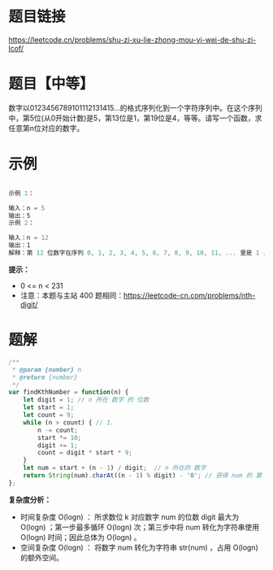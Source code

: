 # 题目链接

https://leetcode.cn/problems/shu-zi-xu-lie-zhong-mou-yi-wei-de-shu-zi-lcof/

# 题目【中等】

数字以0123456789101112131415...的格式序列化到一个字符序列中。在这个序列中，第5位(从0开始计数)是5，第13位是1，第19位是4，等等。请写一个函数，求任意第n位对应的数字。

# 示例

```js

示例 1：

输入：n = 5
输出：5
示例 2：

输入：n = 12
输出：1
解释：第 12 位数字在序列 0, 1, 2, 3, 4, 5, 6, 7, 8, 9, 10, 11, ... 里是 1 ，它是 11 的一部分。
```

**提示：**

- 0 <= n < 231
- 注意：本题与主站 400 题相同：https://leetcode-cn.com/problems/nth-digit/

# 题解

```js
/**
 * @param {number} n
 * @return {number}
 */
var findKthNumber = function(n) {
    let digit = 1; // n 所在 数字 的 位数 
    let start = 1; 
    let count = 9;
    while (n > count) { // 1.
        n -= count;
        start *= 10;
        digit += 1;
        count = digit * start * 9;
    }
    let num = start + (n - 1) / digit;  // n 所在的 数字
    return String(num).charAt((n - 1) % digit) - '0'; // 获得 num 的 第 (k - 1) % digit 个数位
};
```

**复杂度分析：**

- 时间复杂度 O(logn) ： 所求数位 k 对应数字 num 的位数 digit 最大为 O(logn) ；第一步最多循环 O(logn) 次；第三步中将 num 转化为字符串使用 O(logn) 时间；因此总体为 O(logn) 。
- 空间复杂度 O(logn) ： 将数字 num 转化为字符串 str(num) ，占用 O(logn) 的额外空间。
